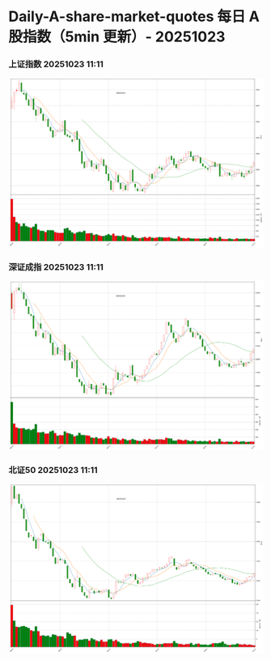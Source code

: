 
# Daily-A-share-market-quotes 每日 A 股指数（5min 更新）- 20251023

### 上证指数 20251023 11:11
![](./fig/2025/10/20251023-sh000001.png)

### 深证成指 20251023 11:11
![](./fig/2025/10/20251023-sz399001.png)

### 北证50 20251023 11:11
![](./fig/2025/10/20251023-bj899050.png)
